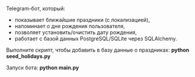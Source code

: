 Telegram-бот, который:
- показывает ближайшие праздники (с локализацией),
- напоминает о дне рождения пользователя,
- позволяет установить/очистить дату рождения,
- работает с базой данных PostgreSQL/SQLite через SQLAlchemy.


Выполните скрипт, чтобы добавить в базу данные о праздниках:
**python seed_holidays.py**


Запуск бота:
**python main.py**